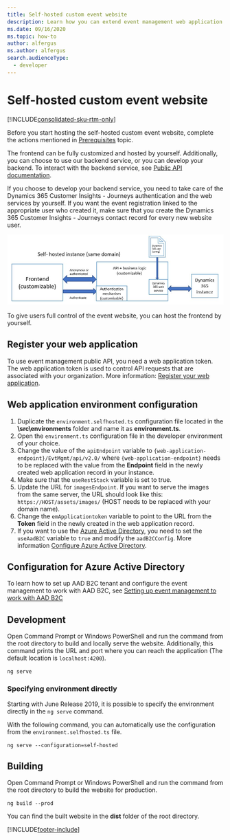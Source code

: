 ```yaml
---
title: Self-hosted custom event website
description: Learn how you can extend event management web application functionality for self-hosted custom event websites in Dynamics 365 Customer Insights - Journeys.
ms.date: 09/16/2020
ms.topic: how-to
author: alfergus
ms.author: alfergus
search.audienceType: 
  - developer
---
```


# Self-hosted custom event website

[!INCLUDE[consolidated-sku-rtm-only](../../includes/consolidated-sku-rtm-only.md)]

Before you start hosting the self-hosted custom event website, complete the actions mentioned in [Prerequisites](event-management-web-application.md) topic.

The frontend can be fully customized and hosted by yourself. Additionally, you can choose to use our backend service, or you can develop your backend. To interact with the backend service, see [Public API documentation](https://go.microsoft.com/fwlink/?linkid=2042224).

If you choose to develop your backend service, you need to take care of the Dynamics 365 Customer Insights - Journeys authentication and the web services by yourself. If you want the event registration linked to the appropriate user who created it, make sure that you create the Dynamics 365 Customer Insights - Journeys contact record for every new website user.  

![Self-hosted instance (same domain) diagram.](../media/self-hosted.png "Self-hosted instance (same domain) diagram")

To give users full control of the event website, you can host the frontend by yourself.

## Register your web application

To use event management public API, you need a web application token. The web application token is used to control API requests that are associated with your organization. More information: [Register your web application](register-web-application-events-api.md).

## Web application environment configuration

1. Duplicate the `environment.selfhosted.ts` configuration file located in the **\src\environments** folder and name it as **environment.ts**.
2. Open the `environment.ts` configuration file in the developer environment of your choice.
3. Change the value of the `apiEndpoint` variable to  `{web-application-endpoint}/EvtMgmt/api/v2.0/` where `{web-application-endpoint}` needs to be replaced with the value from the **Endpoint** field in the newly created web application record in your instance.
4. Make sure that the `useRestStack` variable is set to true.
5. Update the URL for `imagesEndpoint`. If you want to serve the images from the same server, the URL should look like this: `https://HOST/assets/images/` (HOST needs to be replaced with your domain name). 
6. Change the `emApplicationtoken` variable to point to the URL from the **Token** field in the newly created in the web application record. 
7. If you want to use the [Azure Active Directory](/azure/active-directory/fundamentals/active-directory-whatis), you need to set the `useAadB2C` variable to `true` and modify the `aadB2CConfig`. More information [Configure Azure Active Directory](#configuration-for-azure-active-directory).

## Configuration for Azure Active Directory

To learn how to set up AAD B2C tenant and configure the event management to work with AAD B2C, see [Setting up event management to work with AAD B2C](event-management-aad-b2c-setup.md)

## Development

Open Command Prompt or Windows PowerShell and run the command from the root directory to build and locally serve the website. Additionally, this command prints the URL and port where you can reach the application (The default location is `localhost:4200`).

```CLI
ng serve
```

### Specifying environment directly

Starting with June Release 2019, it is possible to specify the environment directly in the `ng serve` command.

With the following command, you can automatically use the configuration from the `environment.selfhosted.ts` file.

```CLI
ng serve --configuration=self-hosted
```

## Building

Open Command Prompt or Windows PowerShell and run the command from the root directory to build the website for production.

```CLI
ng build --prod
```

You can find the built website in the **dist** folder of the root directory.

[!INCLUDE[footer-include](../../includes/footer-banner.md)]
